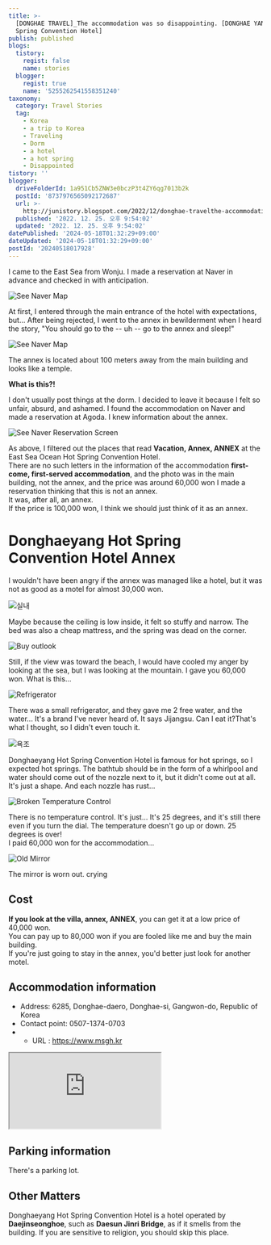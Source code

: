 ```yaml
---
title: >-
  [DONGHAE TRAVEL]_The accommodation was so disappointing. [DONGHAE YANG Hot
  Spring Convention Hotel]
publish: published
blogs:
  tistory:
    regist: false
    name: stories
  blogger:
    regist: true
    name: '5255262541558351240'
taxonomy:
  category: Travel Stories
  tag:
    - Korea
    - a trip to Korea
    - Traveling
    - Dorm
    - a hotel
    - a hot spring
    - Disappointed
tistory: ''
blogger:
  driveFolderId: 1a951Cb5ZNW3e0bczP3t4ZY6qg7013b2k
  postId: '8737976565092172687'
  url: >-
    http://junistory.blogspot.com/2022/12/donghae-travelthe-accommodation-was-so.html
  published: '2022. 12. 25. 오후 9:54:02'
  updated: '2022. 12. 25. 오후 9:54:02'
datePublished: '2024-05-18T01:32:29+09:00'
dateUpdated: '2024-05-18T01:32:29+09:00'
postId: '20240518017928'
---
```


I came to the East Sea from Wonju. I made a reservation at Naver in advance and checked in with anticipation.

![See Naver Map](images/2022-12-22-22-43-59.png)

At first, I entered through the main entrance of the hotel with expectations, but... After being rejected, I went to the annex in bewilderment when I heard the story, "You should go to the -- uh -- go to the annex and sleep!"

![See Naver Map](images/2022-12-22-22-47-18.png)

The annex is located about 100 meters away from the main building and looks like a temple.

**What is this?!**

I don't usually post things at the dorm. I decided to leave it because I felt so unfair, absurd, and ashamed. I found the accommodation on Naver and made a reservation at Agoda. I knew information about the annex.

![See Naver Reservation Screen](images/2022-12-22-22-56-48.png)

As above, I filtered out the places that read **Vacation, Annex, ANNEX** at the East Sea Ocean Hot Spring Convention Hotel.  
There are no such letters in the information of the accommodation **first-come, first-served accommodation**, and the photo was in the main building, not the annex, and the price was around 60,000 won I made a reservation thinking that this is not an annex.  
It was, after all, an annex.  
If the price is 100,000 won, I think we should just think of it as an annex.

# Donghaeyang Hot Spring Convention Hotel Annex

I wouldn't have been angry if the annex was managed like a hotel, but it was not as good as a motel for almost 30,000 won.

![실내](./images/njo2_20221217_091834-01.jpeg)

Maybe because the ceiling is low inside, it felt so stuffy and narrow. The bed was also a cheap mattress, and the spring was dead on the corner.

![Buy outlook](./images/njo2_20221217_091856-01.jpeg)

Still, if the view was toward the beach, I would have cooled my anger by looking at the sea, but I was looking at the mountain. I gave you 60,000 won. What is this...

![Refrigerator](./images/njo2_20221217_091920-01.jpeg)

There was a small refrigerator, and they gave me 2 free water, and the water... It's a brand I've never heard of. It says Jijangsu. Can I eat it?That's what I thought, so I didn't even touch it.

![욕조](./images/njo2_20221217_091755-01.jpeg)

Donghaeyang Hot Spring Convention Hotel is famous for hot springs, so I expected hot springs. The bathtub should be in the form of a whirlpool and water should come out of the nozzle next to it, but it didn't come out at all. It's just a shape. And each nozzle has rust...

![Broken Temperature Control](./images/njo2_20221217_091936-01.jpeg)

There is no temperature control. It's just... It's 25 degrees, and it's still there even if you turn the dial. The temperature doesn't go up or down. 25 degrees is over!  
I paid 60,000 won for the accommodation...

![Old Mirror](./images/njo2_20221217_092029-01.jpeg)

The mirror is worn out. crying

## Cost

**If you look at the villa, annex, ANNEX**, you can get it at a low price of 40,000 won.  
You can pay up to 80,000 won if you are fooled like me and buy the main building.  
If you're just going to stay in the annex, you'd better just look for another motel.

## Accommodation information

- Address: 6285, Donghae-daero, Donghae-si, Gangwon-do, Republic of Korea
- Contact point: 0507-1374-0703
- - URL : https://www.msgh.kr

<div class='embed-responsive embed-responsive-16by9'>
<iframe src='https://www.google.com/maps/embed?pb=!1m18!1m12!1m3!1d3161.407963623654!2d129.08462281557334!3d37.59255653039462!2m3!1f0!2f0!3f0!3m2!1i1024!2i768!4f13.1!3m3!1m2!1s0x3561c6a35125172f%3A0x6238cd78219c2c5f!2z64-Z7ZW067O07JaR7Jio7LKc7Luo67Kk7IWY7Zi47YWU!5e0!3m2!1sko!2skr!4v1671718866896!5m2!1sko!2skr' class='embed-responsive-item' allowfullscreen></iframe>
</div>

## Parking information

There's a parking lot.

## Other Matters

Donghaeyang Hot Spring Convention Hotel is a hotel operated by **Daejinseonghoe**, such as **Daesun Jinri Bridge**, as if it smells from the building. If you are sensitive to religion, you should skip this place.
